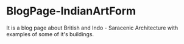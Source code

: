 # BlogPage-IndianArtForm
It is a blog page about British and Indo - Saracenic Architecture with examples of some of it's buildings.

